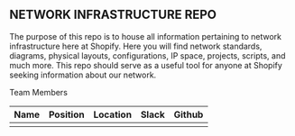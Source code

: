 ## NETWORK INFRASTRUCTURE REPO
The purpose of this repo is to house all information pertaining to network infrastructure here at Shopify. Here you will find network standards, diagrams, physical layouts, configurations, IP space, projects, scripts, and much more. This repo should serve as a useful tool for anyone at Shopify seeking information about our network.

Team Members

|Name|Position|Location|Slack|Github|
|-|-|-|-|-|
|||||||

